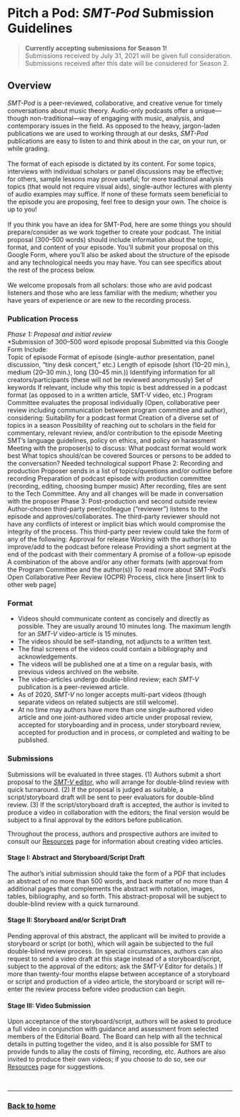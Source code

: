 # Pitch a Pod: _SMT-Pod_ Submission Guidelines

>**Currently accepting submissions for Season 1!**\
>Submissions received by July 31, 2021 will be given full consideration.\
>Submissions received after this date will be considered for Season 2.

## Overview

_SMT-Pod_ is a peer-reviewed, collaborative, and creative venue for timely conversations about music theory. Audio-only podcasts offer a unique—though non-traditional—way of engaging with music, analysis, and contemporary issues in the field. As opposed to the heavy, jargon-laden publications we are used to working through at our desks, _SMT-Pod_ publications are easy to listen to and think about in the car, on your run, or while grading.\
\
	The format of each episode is dictated by its content. For some topics, interviews with individual scholars or panel discussions may be effective; for others, sample lessons may prove useful; for more traditional analysis topics (that would not require visual aids), single-author lectures with plenty of audio examples may suffice. If none of these formats seem beneficial to the episode you are proposing, feel free to design your own. The choice is up to you!\
\
If you think you have an idea for SMT-Pod, here are some things you should prepare/consider as we work together to create your podcast. 
The initial proposal (300–500 words) should include information about the topic, format, and content of your episode. You’ll submit your proposal on this Google Form, where you’ll also be asked about the structure of the episode and any technological needs you may have. You can see specifics about the rest of the process below.\
\
We welcome proposals from all scholars: those who are avid podcast listeners and those who are less familiar with the medium; whether you have years of experience or are new to the recording process.

### Publication Process
*Phase 1: Proposal and initial review*\
    *Submission of 300–500 word episode proposal 
Submitted via this Google Form
Include:  
Topic of episode
Format of episode (single-author presentation, panel discussion, “tiny desk concert,” etc.)
Length of episode (short (10–20 min.), medium (20–30 min.), long (30–45 min.))
Identifying information for all creators/participants (these will not be reviewed anonymously)
Set of keywords
If relevant, include why this topic is best addressed in a podcast format (as opposed to in a written article, SMT-V video, etc.)
Program Committee evaluates the proposal individually (Open, collaborative peer review including communication between program committee and author), considering:
Suitability for a podcast format
Creation of a diverse set of topics in a season
Possibility of reaching out to scholars in the field for commentary, relevant review, and/or contribution to the episode
Meeting SMT’s language guidelines, policy on ethics, and policy on harassment 
Meeting with the proposer(s) to discuss:
What podcast format would work best
What topics should/can be covered
Sources or persons to be added to the conversation?
Needed technological support
Phase 2: Recording and production
Proposer sends in a list of topics/questions and/or outline before recording 
Preparation of podcast episode with production committee (recording, editing, choosing bumper music)
After recording, files are sent to the Tech Committee.
Any and all changes will be made in conversation with the proposer
Phase 3: Post-production and second outside review
Author-chosen third-party peer/colleague (“reviewer”) listens to the episode and approves/collaborates. The third-party reviewer should not have any conflicts of interest or implicit bias which would compromise the integrity of the process. This third-party peer review could take the form of any of the following:
Approval for release
Working with the author(s) to improve/add to the podcast before release
Providing a short segment at the end of the podcast with their commentary
A promise of a follow-up episode
A combination of the above and/or any other formats (with approval from the Program Committee and the author(s))
To read more about SMT-Pod’s Open Collaborative Peer Review (OCPR) Process, click here [insert link to other web page]





### Format 
- Videos should communicate content as concisely and directly as possible. They are usually around 10 minutes long. The maximum length for an _SMT-V_ video-article is 15 minutes.
- The videos should be self-standing, not adjuncts to a written text.
- The final screens of the videos could contain a bibliography and acknowledgements.
- The videos will be published one at a time on a regular basis, with previous videos archived on the website.
- The video-articles undergo double-blind review; each _SMT-V_ publication is a peer-reviewed article.
- As of 2020, _SMT-V_ no longer accepts multi-part videos (though separate videos on related subjects are still welcome).
- At no time may authors have more than one single-authored video article and one joint-authored video article under proposal review, accepted for storyboarding and in process, under storyboard review, accepted for production and in process, or completed and waiting to be published.

### Submissions
Submissions will be evaluated in three stages. (1) Authors submit a short proposal to the [_SMT-V_ editor](mailto:SMT-V-editor@societymusictheory.org), who will arrange for double-blind review with quick turnaround. (2) If the proposal is judged as suitable, a script/storyboard draft will be sent to peer evaluators for double-blind review. (3) If the script/storyboard draft is accepted, the author is invited to produce a video in collaboration with the editors; the final version would be subject to a final approval by the editors before publication.

Throughout the process, authors and prospective authors are invited to consult our [Resources](resources.md) page for information about creating video articles.

#### Stage I: Abstract and Storyboard/Script Draft
The author’s initial submission should take the form of a PDF that includes an abstract of no more than 500 words, and back matter of no more than 4 additional pages that complements the abstract with notation, images, tables, bibliography, and so forth. This abstract-proposal will be subject to double-blind review with a quick turnaround. 

#### Stage II: Storyboard and/or Script Draft
Pending approval of this abstract, the applicant will be invited to provide a storyboard or script (or both), which will again be subjected to the full double-blind review process. (In special circumstances, authors can also request to send a video draft at this stage instead of a storyboard/script, subject to the approval of the editors; ask the _SMT-V_ Editor for details.) If more than twenty-four months elapse between acceptance of a storyboard or script and production of a video article, the storyboard or script will re-enter the review process before video production can begin.

#### Stage III: Video Submission
Upon acceptance of the storyboard/script, authors will be asked to produce a full video in conjunction with guidance and assessment from selected members of the Editorial Board. The Board can help with all the technical details in putting together the video, and it is also possible for SMT to provide funds to allay the costs of filming, recording, etc. Authors are also invited to produce their own videos; if you choose to do so, see our [Resources](resources.md) page for suggestions.

<p>&nbsp;</p>
<hr>

<h3><a href="{{ "/" | relative_url }}">Back to home</a></h3>
